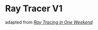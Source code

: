 # Ray Tracer V1
adapted from [_Ray Tracing in One Weekend_](https://raytracing.github.io/books/RayTracingInOneWeekend.html)
